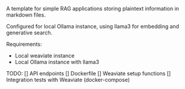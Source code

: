 A template for simple RAG applications storing plaintext information in markdown files.

Configured for local Ollama instance, using llama3 for embedding and generative search.

Requirements:
- Local weaviate instance
- Local Ollama instance with llama3

TODO:
[] API endpoints
[] Dockerfile
[] Weaviate setup functions
[] Integration tests with Weaviate (docker-compose)
